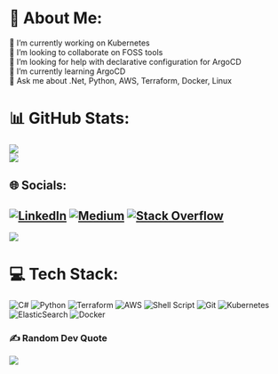 # 💫 About Me:
🔭 I’m currently working on Kubernetes<br>👯 I’m looking to collaborate on FOSS tools<br>🤝 I’m looking for help with declarative configuration for ArgoCD<br>🌱 I’m currently learning ArgoCD <br>💬 Ask me about .Net, Python, AWS, Terraform, Docker, Linux

# 📊 GitHub Stats:
![](https://github-readme-stats.vercel.app/api?username=WajahatAliAbid&theme=catppuccin_mocha&hide_border=true&include_all_commits=true&count_private=true&hide_title=true)<br/>
![](https://github-readme-stats.vercel.app/api/top-langs/?username=WajahatAliAbid&theme=catppuccin_mocha&hide_border=true&include_all_commits=true&count_private=true&layout=donut&hide_title=true)


## 🌐 Socials:
[![LinkedIn](https://img.shields.io/badge/LinkedIn-%230077B5.svg?logo=linkedin&logoColor=white)](https://linkedin.com/in/WajahatAliAbid) [![Medium](https://img.shields.io/badge/Medium-12100E?logo=medium&logoColor=white)](https://medium.com/@WajahatAliAbid) [![Stack Overflow](https://img.shields.io/badge/-Stackoverflow-FE7A16?logo=stack-overflow&logoColor=white)](https://stackoverflow.com/users/7543777) 
---
[![](https://visitcount.itsvg.in/api?id=WajahatAliAbid&icon=0&color=6)](https://visitcount.itsvg.in)

# 💻 Tech Stack:
![C#](https://img.shields.io/badge/c%23-%23239120.svg?style=for-the-badge&logo=csharp&logoColor=white) ![Python](https://img.shields.io/badge/python-3670A0?style=for-the-badge&logo=python&logoColor=ffdd54) ![Terraform](https://img.shields.io/badge/terraform-%235835CC.svg?style=for-the-badge&logo=terraform&logoColor=white) ![AWS](https://img.shields.io/badge/AWS-%23FF9900.svg?style=for-the-badge&logo=amazon-aws&logoColor=white) ![Shell Script](https://img.shields.io/badge/shell_script-%23121011.svg?style=for-the-badge&logo=gnu-bash&logoColor=white) ![Git](https://img.shields.io/badge/git-%23F05033.svg?style=for-the-badge&logo=git&logoColor=white) ![Kubernetes](https://img.shields.io/badge/kubernetes-%23326ce5.svg?style=for-the-badge&logo=kubernetes&logoColor=white) ![ElasticSearch](https://img.shields.io/badge/-ElasticSearch-005571?style=for-the-badge&logo=elasticsearch) ![Docker](https://img.shields.io/badge/docker-%230db7ed.svg?style=for-the-badge&logo=docker&logoColor=white)

### ✍️ Random Dev Quote
![](https://quotes-github-readme.vercel.app/api?type=vetical&theme=radical)
